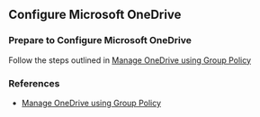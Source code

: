 ## Configure Microsoft OneDrive

### Prepare to Configure Microsoft OneDrive

Follow the steps outlined in [Manage OneDrive using Group Policy](https://docs.microsoft.com/en-us/onedrive/use-group-policy)

### References

- [Manage OneDrive using Group Policy](https://docs.microsoft.com/en-us/onedrive/use-group-policy)
